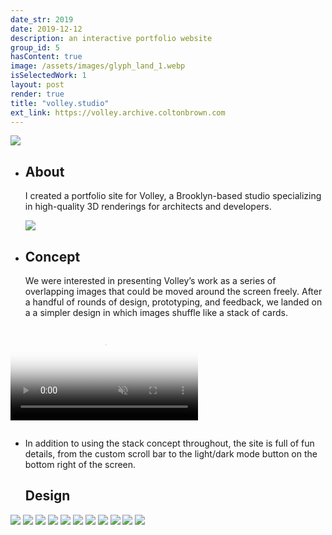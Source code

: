 ```yaml
---
date_str: 2019
date: 2019-12-12
description: an interactive portfolio website
group_id: 5
hasContent: true
image: /assets/images/glyph_land_1.webp
isSelectedWork: 1
layout: post
render: true
title: "volley.studio"
ext_link: https://volley.archive.coltonbrown.com
---
```


<div class="photo-row content-width content-offset">
    <img style="max-height: 30em;" src="images/volley/volley-cover.png" />
</div>

<ul class="article-list content-width content-offset">
    <li class="article-list__title-block">
        <div class="item_date">
            <h2>About</h2>
        </div>
        <div class="item_description">
            <p>
                I created a portfolio site for Volley, a Brooklyn-based studio specializing in high-quality 3D renderings for architects and developers.
            </p>
        </div>
    </li>
    <img style="max-height: 30em;" class="push-left-1" src="images/volley/volley-process.png" />
    <li class="article-list__title-block">
        <div class="item_date">
            <h2>Concept</h2>
        </div>
        <div class="item_description">
            <p>
                We were interested in presenting Volley’s work as a series of overlapping images that could be moved around the screen freely. After a handful of rounds of design, prototyping, and feedback, we landed on a a simpler design in which images shuffle like a stack of cards.
            </p>
        </div>
    </li>
</ul>

<div style="max-height: 30em; margin-bottom: 2em;">
    <video
        poster="images/volley/volley-stack-poster.png"
        style="max-height: 30em;"
        autoplay muted loop
    >
        <source src="https://stream.mux.com/DLHZ02CVJtWLxjqZcDJlffJkNk8a3cUcaB3sNMtfZBFY.m3u8" type="video/mp4"></source>
    </video>
</div>

<ul class="article-list content-width content-offset">
    <li class="article-list__title-block">
        <div class="item_description">
            <p>
                In addition to using the stack concept throughout, the site is full of fun details, from the custom scroll bar to the light/dark mode button on the bottom right of the screen.
            </p>
        </div>
        <div class="item_date">
            <h2>Design</h2>
        </div>
    </li>
</ul>


<div class="content-width content-offset">
    <img style="max-height: 30em;" src="images/volley/volley-ui-1.png" />
    <img style="max-height: 30em;" src="images/volley/volley-ui-2.png" />
    <img style="max-height: 30em;" src="images/volley/volley-ui-3.png" />
    <img style="max-height: 30em;" src="images/volley/volley-ui-4.png" />
    <img style="max-height: 30em;" src="images/volley/volley-ui-5.png" />
    <img style="max-height: 30em;" src="images/volley/volley-ui-6.png" />
    <img style="max-height: 30em;" src="images/volley/volley-ui-7.png" />
    <img style="max-height: 30em;" src="images/volley/volley-ui-8.png" />
    <img style="max-height: 30em;" src="images/volley/volley-ui-9.png" />
    <img style="max-height: 30em;" src="images/volley/volley-ui-10.png" />
    <img style="max-height: 30em;" src="images/volley/volley-ui-11.png" />
</div>